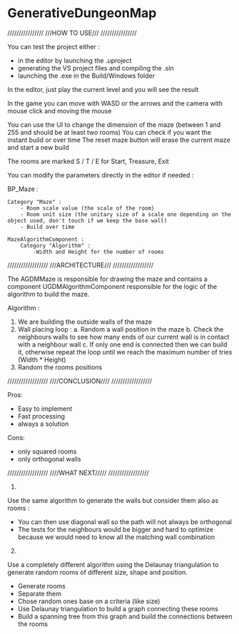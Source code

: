 # GenerativeDungeonMap

////////////////
///HOW TO USE///
////////////////

You can test the project either :
- in the editor by launching the .uproject
- generating the VS project files and compiling the .sln
- launching the .exe in the Build/Windows folder

In the editor, just play the current level and you will see the result

In the game you can move with WASD or the arrows and the camera with mouse click and moving the mouse

You can use the UI to change the dimension of the maze (between 1 and 255 and should be at least two rooms)
You can check if you want the instant build or over time
The reset maze button will erase the current maze and start a new build

The rooms are marked S / T / E for Start, Treasure, Exit

You can modify the parameters directly in the editor if needed :


BP_Maze :

	Category "Maze" :
		- Room scale value (the scale of the room)
		- Room unit size (the unitary size of a scale one depending on the object used, don't touch if we keep the base wall)
		- Build over time 

	MazeAlgorithmComponent :
		Category "Algorithm" :
			-Width and Height for the number of rooms 

//////////////////
///ARCHITECTURE///
//////////////////

The AGDMMaze is responsible for drawing the maze and contains a component UGDMAlgorithmComponent responsible for the logic of the algorithm to build the maze.

Algorithm :
1. We are building the outside walls of the maze
2. Wall placing loop :
	a. Random a wall position in the maze 
	b. Check the neighbours walls to see how many ends of our current wall is in contact with a neighbour wall
	c. If only one end is connected then we can build it, otherwise repeat the loop until we reach the maximum number of tries (Width * Height)
3. Random the rooms positions

//////////////////
////CONCLUSION////
//////////////////

Pros:
- Easy to implement
- Fast processing
- always a solution

Cons:
- only squared rooms
- only orthogonal walls

//////////////////
////WHAT NEXT/////
//////////////////

1.
Use the same algorithm to generate the walls but consider them also as rooms :
- You can then use diagonal wall so the path will not always be orthogonal
- The tests for the neighbours would be bigger and hard to optimize because we would need to know all the matching wall combination

2.
Use a completely different algorithm using the Delaunay triangulation to generate random rooms of different size, shape and position.
- Generate rooms
- Separate them
- Chose random ones base on a criteria (like size)
- Use Delaunay triangulation to build a graph connecting these rooms
- Build a spanning tree from this graph and build the connections between the rooms


